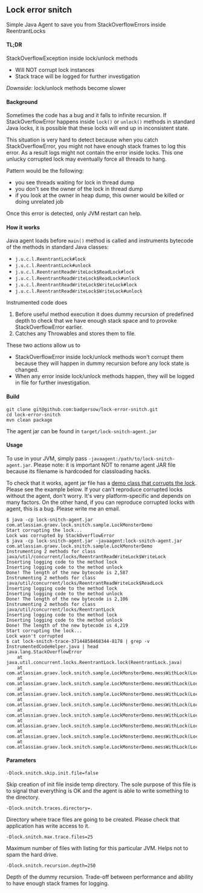 ## Lock error snitch

Simple Java Agent to save you from StackOverflowErrors inside ReentrantLocks

#### TL;DR

StackOverflowException inside lock/unlock methods
* Will NOT corrupt lock instances
* Stack trace will be logged for further investigation

*Downside:* lock/unlock methods become slower

#### Background

Sometimes the code has a bug and it falls to infinite recursion.
If StackOverflowError happens inside `lock()` or `unlock()` methods in standard Java locks, it is possible
that these locks will end up in inconsistent state.

This situation is very hard to detect because when you catch StackOverflowError, you might not have enough stack frames
to log this error. As a result logs might not contain the error inside locks. This one unlucky corrupted lock may eventually
force all threads to hang.

Pattern would be the following:
* you see threads waiting for lock in thread dump
* you don't see the owner of the lock in thread dump
* if you look at the owner in heap dump, this owner would be killed or doing unrelated job

Once this error is detected, only JVM restart can help.

#### How it works

Java agent loads before `main()` method is called and instruments bytecode of the methods in standard Java classes:
* `j.u.c.l.ReentrantLock#lock`
* `j.u.c.l.ReentrantLock#unlock`
* `j.u.c.l.ReentrantReadWriteLock$ReadLock#lock`
* `j.u.c.l.ReentrantReadWriteLock$ReadLock#unlock`
* `j.u.c.l.ReentrantReadWriteLock$WriteLock#lock`
* `j.u.c.l.ReentrantReadWriteLock$WriteLock#unlock`

Instrumented code does
1. Before useful method execution it does dummy recursion of predefined depth to check that we have enough
stack space and to provoke StackOverflowError earlier.
2. Catches any Throwables and stores them to file.

These two actions allow us to
* StackOverflowError inside lock/unlock methods won't corrupt them because they will happen in dummy recursion
before any lock state is changed.
* When any error inside lock/unlock methods happen, they will be logged in file for further investigation.

#### Build
```
git clone git@github.com:badgersow/lock-error-snitch.git
cd lock-error-snitch
mvn clean package
```

The agent jar can be found in `target/lock-snitch-agent.jar`

#### Usage

To use in your JVM, simply pass `-javaagent:/path/to/lock-snitch-agent.jar`. Please note: it is important NOT to rename
agent JAR file because its filename is hardcoded for classloading hacks.

To check that it works, agent jar file has a [demo class that corrupts the lock](https://github.com/badgersow/lock-error-snitch/blob/master/src/main/java/com/atlassian/graev/lock/snitch/sample/LockMonsterDemo.java).
Please see the example below. If your can't reproduce corrupted locks without the agent, don't worry. It's very platform-specific
and depends on many factors. On the other hand, if you can reproduce corrupted locks with agent, this is a bug. Please write me an email.

```
$ java -cp lock-snitch-agent.jar com.atlassian.graev.lock.snitch.sample.LockMonsterDemo
Start corrupting the lock...
Lock was corrupted by StackOverflowError
$ java -cp lock-snitch-agent.jar -javaagent:lock-snitch-agent.jar com.atlassian.graev.lock.snitch.sample.LockMonsterDemo
Instrumenting 2 methods for class java/util/concurrent/locks/ReentrantReadWriteLock$WriteLock
Inserting logging code to the method lock
Inserting logging code to the method unlock
Done! The length of the new bytecode is 2,587
Instrumenting 2 methods for class java/util/concurrent/locks/ReentrantReadWriteLock$ReadLock
Inserting logging code to the method lock
Inserting logging code to the method unlock
Done! The length of the new bytecode is 2,106
Instrumenting 2 methods for class java/util/concurrent/locks/ReentrantLock
Inserting logging code to the method lock
Inserting logging code to the method unlock
Done! The length of the new bytecode is 4,219
Start corrupting the lock...
Lock wasn't corrupted
$ cat lock-snitch-trace-37144858468344-8178 | grep -v InstrumentedCodeHelper.java | head
java.lang.StackOverflowError
	at java.util.concurrent.locks.ReentrantLock.lock(ReentrantLock.java)
	at com.atlassian.graev.lock.snitch.sample.LockMonsterDemo.messWithLock(LockMonsterDemo.java:42)
	at com.atlassian.graev.lock.snitch.sample.LockMonsterDemo.messWithLock(LockMonsterDemo.java:44)
	at com.atlassian.graev.lock.snitch.sample.LockMonsterDemo.messWithLock(LockMonsterDemo.java:44)
	at com.atlassian.graev.lock.snitch.sample.LockMonsterDemo.messWithLock(LockMonsterDemo.java:44)
	at com.atlassian.graev.lock.snitch.sample.LockMonsterDemo.messWithLock(LockMonsterDemo.java:44)
	at com.atlassian.graev.lock.snitch.sample.LockMonsterDemo.messWithLock(LockMonsterDemo.java:44)
	at com.atlassian.graev.lock.snitch.sample.LockMonsterDemo.messWithLock(LockMonsterDemo.java:44)
	at com.atlassian.graev.lock.snitch.sample.LockMonsterDemo.messWithLock(LockMonsterDemo.java:44)
```

#### Parameters

`-Dlock.snitch.skip.init.file=false`

Skip creation of init file inside temp directory. The sole purpose of this file is to signal that everything is OK 
and the agent is able to write something to the directory.

`-Dlock.snitch.traces.directory=.`

Directory where trace files are going to be created. Please check that application has write access to it.

`-Dlock.snitch.max.trace.files=25`

Maximum number of files with listing for this particular JVM. Helps not to spam the hard drive.

`-Dlock.snitch.recursion.depth=250`

Depth of the dummy recursion. Trade-off between performance and ability to have enough stack frames for logging.